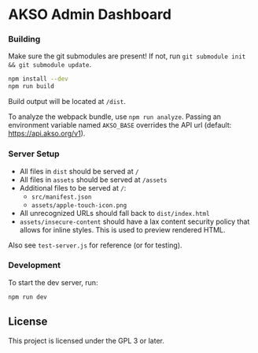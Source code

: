 # AKSO Admin Dashboard
### Building
Make sure the git submodules are present! If not, run `git submodule init && git submodule update`.

```sh
npm install --dev
npm run build
```
Build output will be located at `/dist`.

To analyze the webpack bundle, use `npm run analyze`.
Passing an environment variable named `AKSO_BASE` overrides the API url (default: https://api.akso.org/v1).

### Server Setup
- All files in `dist` should be served at `/`
- All files in `assets` should be served at `/assets`
- Additional files to be served at `/`:
    + `src/manifest.json`
    + `assets/apple-touch-icon.png`
- All unrecognized URLs should fall back to `dist/index.html`
- `assets/insecure-content` should have a lax content security policy that allows for inline styles. This is used to preview rendered HTML.

Also see `test-server.js` for reference (or for testing).

### Development
To start the dev server, run:

```sh
npm run dev
```

## License
This project is licensed under the GPL 3 or later.
